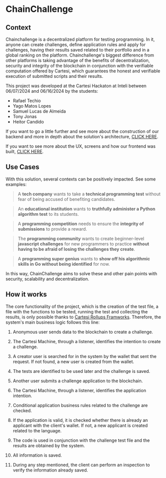 # ChainChallenge

## Context

Chainchallenge is a decentralized platform for testing programming. In it, anyone can create challenges, define application rules and apply for challenges, having their results saved related to their portfolio and in a global ranking on the platform. Chainchallenge's biggest difference from other platforms is taking advantage of the benefits of decentralization, security and integrity of the blockchain in conjunction with the verifiable computation offered by Cartesi, which guarantees the honest and verifiable execution of submitted scripts and their results.

This project was developed at the Cartesi Hackaton at Inteli between 06/07/2024 and 06/16/2024 by the students:

- Rafael Techio
- Yago Matos Lopes
- Samuel Lucas de Almeida
- Tony Jonas
- Heitor Candido

  
If you want to go a little further and see more about the construction of our backend and more in depth about the solution's architecture, [CLICK HERE](./backend/README.md).

If you want to see more about the UX, screens and how our frontend was built, [CLICK HERE](./frontend/README.md).

## Use Cases

With this solution, several contexts can be positively impacted. See some examples:


> A **tech company** wants to take a **technical programming test** without fear of being accused of benefiting candidates.

> An **educational institution** wants to **truthfully administer a Python algorithm test** to its students.

> A **programming competition** needs to ensure the **integrity of submissions** to provide a reward.

> The **programming community** wants to create beginner-level **javascript challenges** for new programmers to practice **without having to be afraid of losing the challenges they create**.

> A **programming super genius** wants to **show off his algorithmic skills in Go without being identified** for now.

In this way, ChainChallenge aims to solve these and other pain points with security, scalability and decentralization.

## How it works

The core functionality of the project, which is the creation of the test file, a file with the functions to be tested, running the test and collecting the results, is only possible thanks to [Cartesi Rollups Framworks](https://docs.cartesi.io/cartesi-rollups/1.3/). Therefore, the system's main business logic follows this line:

1. Anonymous user sends data to the blockchain to create a challenge.

2. The Cartesi Machine, through a listener, identifies the intention to create a challenge.

3. A creator user is searched for in the system by the wallet that sent the request. If not found, a new user is created from the wallet.

3. The tests are identified to be used later and the challenge is saved.

4. Another user submits a challenge application to the blockchain.

5. The Cartesi Machine, through a listener, identifies the application intention.

6. Conditional application business rules related to the challenge are checked.

7. If the application is valid, it is checked whether there is already an applicant with the client's wallet. If not, a new applicant is created related to the language.

8. The code is used in conjunction with the challenge test file and the results are obtained by the system.

9. All information is saved.

10. During any step mentioned, the client can perform an inspection to verify the information already saved.
